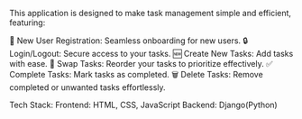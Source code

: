 This application is designed to make task management simple and efficient, featuring:

📝 New User Registration: Seamless onboarding for new users.
🔒 Login/Logout: Secure access to your tasks.
🆕 Create New Tasks: Add tasks with ease.
🔄 Swap Tasks: Reorder your tasks to prioritize effectively.
✅ Complete Tasks: Mark tasks as completed.
🗑️ Delete Tasks: Remove completed or unwanted tasks effortlessly.

Tech Stack:
Frontend: HTML, CSS, JavaScript
Backend: Django(Python)
